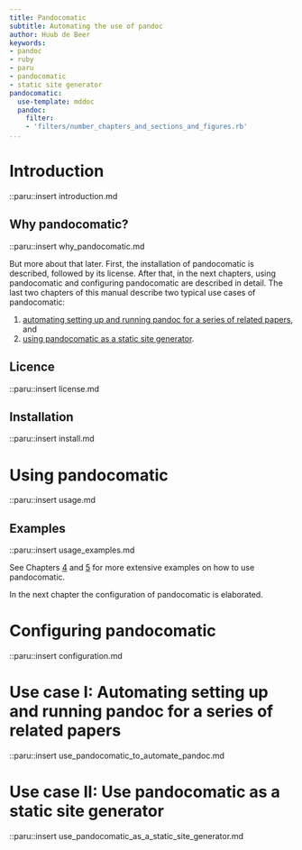 ```yaml
---
title: Pandocomatic
subtitle: Automating the use of pandoc
author: Huub de Beer
keywords:
- pandoc
- ruby
- paru
- pandocomatic
- static site generator
pandocomatic:
  use-template: mddoc
  pandoc:
    filter: 
    - 'filters/number_chapters_and_sections_and_figures.rb'
...
```



# Introduction

::paru::insert introduction.md

## Why pandocomatic?

::paru::insert why_pandocomatic.md

But more about that later. First, the installation of pandocomatic is
described, followed by its license.  After that, in the next chapters, using
pandocomatic and configuring pandocomatic are described in detail. The last
two chapters of this manual describe two typical use cases of pandocomatic:

1.  [automating setting up and running pandoc for a series of related papers](http://localhost:8080/Software/markdown/pandocomatic/#use-case-i-automating-setting-up-and-running-pandoc-for-a-series-of-related-papers), and 
2.  [using pandocomatic as a static site
    generator](http://localhost:8080/Software/markdown/pandocomatic/#use-case-ii-use-pandocomatic-as-a-static-site-generator).

## Licence

::paru::insert license.md

## Installation

::paru::insert install.md

# Using pandocomatic

::paru::insert usage.md

## Examples

::paru::insert usage_examples.md


See Chapters
[4](http://localhost:8080/Software/markdown/pandocomatic/#use-case-i-automating-setting-up-and-running-pandoc-for-a-series-of-related-papers)
and
[5](http://localhost:8080/Software/markdown/pandocomatic/#use-case-ii-use-pandocomatic-as-a-static-site-generator)
for more extensive examples on how to use pandocomatic.

In the next chapter the configuration of pandocomatic is elaborated.

# Configuring pandocomatic

::paru::insert configuration.md

# Use case I: Automating setting up and running pandoc for a series of related papers

::paru::insert use_pandocomatic_to_automate_pandoc.md

# Use case II: Use pandocomatic as a static site generator

::paru::insert use_pandocomatic_as_a_static_site_generator.md


